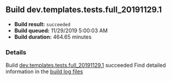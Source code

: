 ## Build dev.templates.tests.full_20191129.1
- **Build result:** `succeeded`
- **Build queued:** 11/29/2019 5:00:03 AM
- **Build duration:** 464.65 minutes
### Details
Build [dev.templates.tests.full_20191129.1](https://winappstudio.visualstudio.com/web/build.aspx?pcguid=a4ef43be-68ce-4195-a619-079b4d9834c2&builduri=vstfs%3a%2f%2f%2fBuild%2fBuild%2f32101) succeeded
Find detailed information in the [build log files]()

